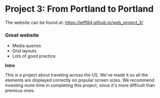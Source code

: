 # Project 3: From Portland to Portland

The website can be found at: https://jeffl84.github.io/web_project_3/

### Great website
* Media queries
* Grid layouts
* Lots of good practice

**Intro**

This is a project about traveling across the US. We've made it so all the elements are displayed correctly on popular screen sizes. We recommend investing more time in completing this project, since it's more difficult than previous ones.

